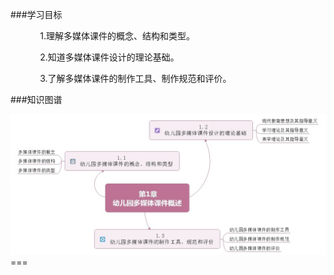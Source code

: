 ###学习目标

&nbsp;&nbsp;&nbsp;&nbsp;&nbsp;&nbsp;&nbsp;&nbsp;&nbsp;&nbsp;&nbsp;&nbsp;1.理解多媒体课件的概念、结构和类型。

&nbsp;&nbsp;&nbsp;&nbsp;&nbsp;&nbsp;&nbsp;&nbsp;&nbsp;&nbsp;&nbsp;&nbsp;2.知道多媒体课件设计的理论基础。

&nbsp;&nbsp;&nbsp;&nbsp;&nbsp;&nbsp;&nbsp;&nbsp;&nbsp;&nbsp;&nbsp;&nbsp;3.了解多媒体课件的制作工具、制作规范和评价。

###知识图谱

<div align="center"><img src="assets/1-0-1.jpg"></div>
===